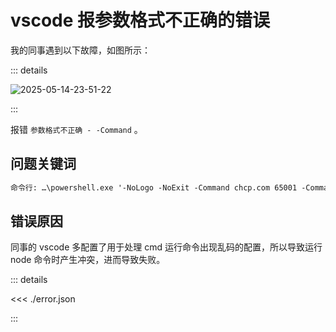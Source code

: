 
# vscode 报参数格式不正确的错误

我的同事遇到以下故障，如图所示：

::: details

![2025-05-14-23-51-22](https://gh-img-store.ruan-cat.com/img/2025-05-14-23-51-22.png)

:::

报错 `参数格式不正确 - -Command` 。

## 问题关键词

```txt
命令行: …\powershell.exe '-NoLogo -NoExit -Command chcp.com 65001 -Command pnpm run test'
```

## 错误原因

同事的 vscode 多配置了用于处理 cmd 运行命令出现乱码的配置，所以导致运行 node 命令时产生冲突，进而导致失败。

::: details

<<< ./error.json

:::
